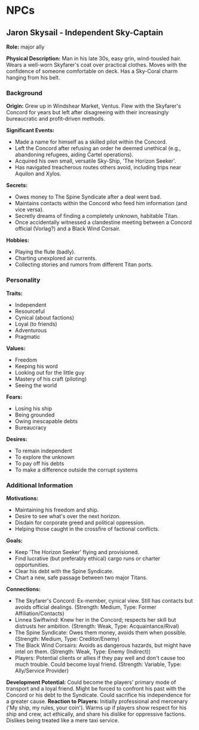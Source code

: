 # NPCs

## Jaron Skysail - Independent Sky-Captain
**Role:** major ally

**Physical Description:** Man in his late 30s, easy grin, wind-tousled hair. Wears a well-worn Skyfarer's coat over practical clothes. Moves with the confidence of someone comfortable on deck. Has a Sky-Coral charm hanging from his belt.

### Background
**Origin:** Grew up in Windshear Market, Ventus. Flew with the Skyfarer's Concord for years but left after disagreeing with their increasingly bureaucratic and profit-driven methods.

**Significant Events:**
- Made a name for himself as a skilled pilot within the Concord.
- Left the Concord after refusing an order he deemed unethical (e.g., abandoning refugees, aiding Cartel operations).
- Acquired his own small, versatile Sky-Ship, 'The Horizon Seeker'.
- Has navigated treacherous routes others avoid, including trips near Aquilon and Xylos.

**Secrets:**
- Owes money to The Spine Syndicate after a deal went bad.
- Maintains contacts within the Concord who feed him information (and vice versa).
- Secretly dreams of finding a completely unknown, habitable Titan.
- Once accidentally witnessed a clandestine meeting between a Concord official (Vorlag?) and a Black Wind Corsair.

**Hobbies:**
- Playing the flute (badly).
- Charting unexplored air currents.
- Collecting stories and rumors from different Titan ports.

### Personality
**Traits:**
- Independent
- Resourceful
- Cynical (about factions)
- Loyal (to friends)
- Adventurous
- Pragmatic

**Values:**
- Freedom
- Keeping his word
- Looking out for the little guy
- Mastery of his craft (piloting)
- Seeing the world

**Fears:**
- Losing his ship
- Being grounded
- Owing inescapable debts
- Bureaucracy

**Desires:**
- To remain independent
- To explore the unknown
- To pay off his debts
- To make a difference outside the corrupt systems

### Additional Information
**Motivations:**
- Maintaining his freedom and ship.
- Desire to see what's over the next horizon.
- Disdain for corporate greed and political oppression.
- Helping those caught in the crossfire of factional conflicts.

**Goals:**
- Keep 'The Horizon Seeker' flying and provisioned.
- Find lucrative (but preferably ethical) cargo runs or charter opportunities.
- Clear his debt with the Spine Syndicate.
- Chart a new, safe passage between two major Titans.

**Connections:**
- The Skyfarer's Concord: Ex-member, cynical view. Still has contacts but avoids official dealings. (Strength: Medium, Type: Former Affiliation/Contacts)
- Linnea Swiftwind: Knew her in the Concord; respects her skill but distrusts her ambition. (Strength: Weak, Type: Acquaintance/Rival)
- The Spine Syndicate: Owes them money, avoids them when possible. (Strength: Medium, Type: Creditor/Enemy)
- The Black Wind Corsairs: Avoids as dangerous hazards, but might have intel on them. (Strength: Weak, Type: Enemy (Indirect))
- Players: Potential clients or allies if they pay well and don't cause too much trouble. Could become loyal friend. (Strength: Variable, Type: Ally/Service Provider)

**Development Potential:** Could become the players' primary mode of transport and a loyal friend. Might be forced to confront his past with the Concord or his debt to the Syndicate. Could sacrifice his independence for a greater cause.
**Reaction to Players:** Initially professional and mercenary ('My ship, my rules, your coin'). Warms up if players show respect for his ship and crew, act ethically, and share his dislike for oppressive factions. Dislikes being treated like a mere taxi service.

